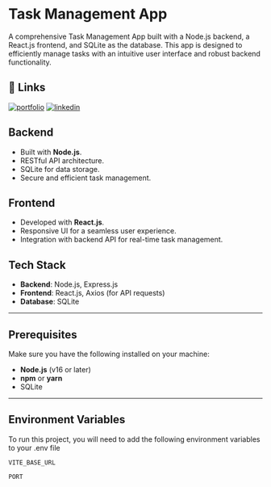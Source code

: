 
# Task Management App

A comprehensive Task Management App built with a Node.js backend, a React.js frontend, and SQLite as the database. This app is designed to efficiently manage tasks with an intuitive user interface and robust backend functionality.


## 🔗 Links
[![portfolio](https://img.shields.io/badge/github-000?style=for-the-badge&logo=ko-fi&logoColor=white)](https://github.com/Trishank7409/)
[![linkedin](https://img.shields.io/badge/linkedin-0A66C2?style=for-the-badge&logo=linkedin&logoColor=white)](https://www.linkedin.com/in/trishank-sharma-133a871a4/)


## Backend

- Built with **Node.js**.
- RESTful API architecture.
- SQLite for data storage.
- Secure and efficient task management.

## Frontend

- Developed with **React.js**.
- Responsive UI for a seamless user experience.
- Integration with backend API for real-time task management.

## Tech Stack

- **Backend**: Node.js, Express.js
- **Frontend**: React.js, Axios (for API requests)
- **Database**: SQLite

---

## Prerequisites

Make sure you have the following installed on your machine:
- **Node.js** (v16 or later)
- **npm** or **yarn**
- SQLite

---
## Environment Variables

To run this project, you will need to add the following environment variables to your .env file

`VITE_BASE_URL`

`PORT`

